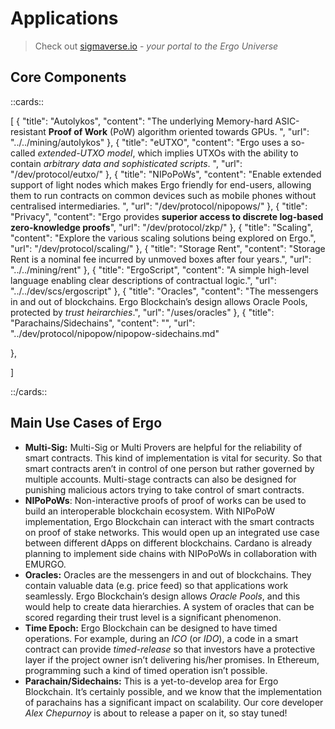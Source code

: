 # Applications

> Check out [sigmaverse.io](https://sigmaverse.io/) - *your portal to the Ergo Universe* 


## Core Components

::cards::

[
  {
    "title": "Autolykos",
    "content": "The underlying Memory-hard ASIC-resistant **Proof of Work** (PoW) algorithm oriented towards GPUs. ",
    "url": "../../mining/autolykos"
  },
  {
    "title": "eUTXO",
    "content": "Ergo uses a so-called *extended-UTXO model*, which implies UTXOs with the ability to contain *arbitrary data and sophisticated scripts*. ",
    "url": "/dev/protocol/eutxo/"
  },
  {
    "title": "NIPoPoWs",
    "content": "Enable extended support of light nodes which makes Ergo friendly for end-users, allowing them to run contracts on common devices such as mobile phones without centralised intermediaries. ",
    "url": "/dev/protocol/nipopows/"
  },
  {
    "title": "Privacy",
    "content": "Ergo provides **superior access to discrete log-based zero-knowledge proofs**",
    "url": "/dev/protocol/zkp/"
  },
  {
    "title": "Scaling",
    "content": "Explore the various scaling solutions being explored on Ergo.",
    "url": "/dev/protocol/scaling/"
  },
  {
    "title": "Storage Rent",
    "content": "Storage Rent is a nominal fee incurred by unmoved boxes after four years.",
    "url": "../../mining/rent"
  },
  {
    "title": "ErgoScript",
    "content": "A simple high-level language enabling clear descriptions of contractual logic.",
    "url": "../../dev/scs/ergoscript"
  },
  {
    "title": "Oracles",
    "content": "The messengers in and out of blockchains. Ergo Blockchain’s design allows Oracle Pools, protected by *trust heirarchies*.",
    "url": "/uses/oracles"
  },
  {
    "title": "Parachains/Sidechains",
    "content": "",
    "url": "../dev/protocol/nipopow/nipopow-sidechains.md"

  },


]

::/cards::

## **Main** Use Cases **of Ergo**

- **Multi-Sig:** Multi-Sig or Multi Provers are helpful for the reliability of smart contracts. This kind of implementation is vital for security. So that smart contracts aren’t in control of one person but rather governed by multiple accounts. Multi-stage contracts can also be designed for punishing malicious actors trying to take control of smart contracts.
- **NIPoPoWs**: Non-interactive proofs of proof of works can be used to build an interoperable blockchain ecosystem. With NIPoPoW implementation, Ergo Blockchain can interact with the smart contracts on proof of stake networks. This would open up an integrated use case between different dApps on different blockchains. Cardano is already planning to implement side chains with NIPoPoWs in collaboration with EMURGO. 
- **Oracles:** Oracles are the messengers in and out of blockchains. They contain valuable data (e.g. price feed) so that applications work seamlessly. Ergo Blockchain’s design allows *Oracle Pools*, and this would help to create data hierarchies. A system of oracles that can be scored regarding their trust level is a significant phenomenon. 
- **Time Epoch:** Ergo Blockchain can be designed to have timed operations. For example, during an *ICO* (or *IDO*), a code in a smart contract can provide *timed-release* so that investors have a protective layer if the project owner isn’t delivering his/her promises. In Ethereum, programming such a kind of timed operation isn’t possible. 
- **Parachain/Sidechains:** This is a yet-to-develop area for Ergo Blockchain. It’s certainly possible, and we know that the implementation of parachains has a significant impact on scalability. Our core developer *Alex Chepurnoy* is about to release a paper on it, so stay tuned!

